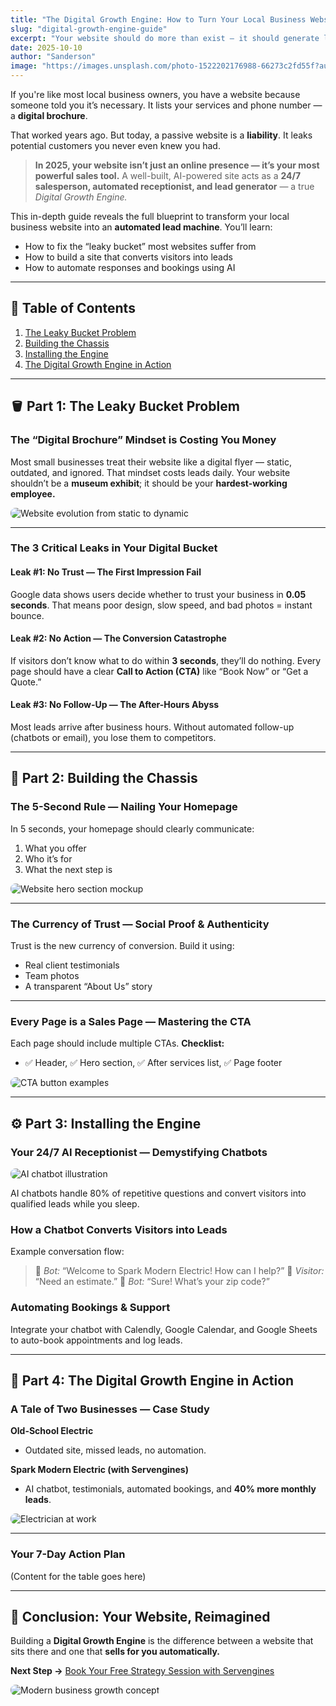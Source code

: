 ```yaml
---
title: "The Digital Growth Engine: How to Turn Your Local Business Website into an Automated Lead Machine"
slug: "digital-growth-engine-guide"
excerpt: "Your website should do more than exist — it should generate leads, build trust, and close clients 24/7. Learn how to transform your local business site into a self-sustaining Digital Growth Engine."
date: 2025-10-10
author: "Sanderson"
image: "https://images.unsplash.com/photo-1522202176988-66273c2fd55f?auto=format&fit=crop&w=1200&q=80"
---
```


If you're like most local business owners, you have a website because someone told you it’s necessary. It lists your services and phone number — a **digital brochure**.

That worked years ago. But today, a passive website is a **liability**. It leaks potential customers you never even knew you had.

> **In 2025, your website isn’t just an online presence — it’s your most powerful sales tool.**
> A well-built, AI-powered site acts as a **24/7 salesperson, automated receptionist, and lead generator** — a true *Digital Growth Engine.*

This in-depth guide reveals the full blueprint to transform your local business website into an **automated lead machine**. You’ll learn:
- How to fix the “leaky bucket” most websites suffer from
- How to build a site that converts visitors into leads
- How to automate responses and bookings using AI

---

## 🧭 Table of Contents
1. [The Leaky Bucket Problem](#the-leaky-bucket-problem)
2. [Building the Chassis](#building-the-chassis)
3. [Installing the Engine](#installing-the-engine)
4. [The Digital Growth Engine in Action](#the-digital-growth-engine-in-action)

---

## 🪣 Part 1: The Leaky Bucket Problem

### The “Digital Brochure” Mindset is Costing You Money

Most small businesses treat their website like a digital flyer — static, outdated, and ignored. That mindset costs leads daily. Your website shouldn’t be a **museum exhibit**; it should be your **hardest-working employee.**

<img src="https://images.unsplash.com/photo-1498050108023-c5249f4df085?auto=format&fit=crop&w=1200&q=80" alt="Website evolution from static to dynamic" style="border-radius: 8px;" />

---

### The 3 Critical Leaks in Your Digital Bucket

#### Leak #1: No Trust — The First Impression Fail
Google data shows users decide whether to trust your business in **0.05 seconds**. That means poor design, slow speed, and bad photos = instant bounce.

#### Leak #2: No Action — The Conversion Catastrophe
If visitors don’t know what to do within **3 seconds**, they’ll do nothing. Every page should have a clear **Call to Action (CTA)** like “Book Now” or “Get a Quote.”

#### Leak #3: No Follow-Up — The After-Hours Abyss
Most leads arrive after business hours. Without automated follow-up (chatbots or email), you lose them to competitors.

---

## 🚗 Part 2: Building the Chassis

### The 5-Second Rule — Nailing Your Homepage

In 5 seconds, your homepage should clearly communicate:
1. What you offer
2. Who it’s for
3. What the next step is

<img src="https://images.unsplash.com/photo-1600880292089-90e6a1a8d8ad?auto=format&fit=crop&w=1200&q=80" alt="Website hero section mockup" style="border-radius: 8px;" />

---

### The Currency of Trust — Social Proof & Authenticity

Trust is the new currency of conversion. Build it using:
- Real client testimonials
- Team photos
- A transparent “About Us” story

---

### Every Page is a Sales Page — Mastering the CTA

Each page should include multiple CTAs. **Checklist:**
- ✅ Header, ✅ Hero section, ✅ After services list, ✅ Page footer

<img src="https://images.unsplash.com/photo-1611606063069-68679c9639b2?auto=format&fit=crop&w=1200&q=80" alt="CTA button examples" style="border-radius: 8px;" />

---

## ⚙️ Part 3: Installing the Engine

### Your 24/7 AI Receptionist — Demystifying Chatbots

<img src="https://images.unsplash.com/photo-1593642532973-d31b6557fa68?auto=format&fit=crop&w=1200&q=80" alt="AI chatbot illustration" style="border-radius: 8px;" />

AI chatbots handle 80% of repetitive questions and convert visitors into qualified leads while you sleep.

### How a Chatbot Converts Visitors into Leads

Example conversation flow:
> 👋 *Bot:* “Welcome to Spark Modern Electric! How can I help?”
> 🧑 *Visitor:* “Need an estimate.”
> 🤖 *Bot:* “Sure! What’s your zip code?”

### Automating Bookings & Support

Integrate your chatbot with Calendly, Google Calendar, and Google Sheets to auto-book appointments and log leads.

---

## 🚀 Part 4: The Digital Growth Engine in Action

### A Tale of Two Businesses — Case Study

**Old-School Electric**
- Outdated site, missed leads, no automation.

**Spark Modern Electric (with Servengines)**
- AI chatbot, testimonials, automated bookings, and **40% more monthly leads**.

<img src="https://images.unsplash.com/photo-1556761175-5973dc0f32e7?auto=format&fit=crop&w=1200&q=80" alt="Electrician at work" style="border-radius: 8px;" />

---

### Your 7-Day Action Plan
(Content for the table goes here)

---

## 🧱 Conclusion: Your Website, Reimagined

Building a **Digital Growth Engine** is the difference between a website that sits there and one that **sells for you automatically.**

**Next Step →**
[Book Your Free Strategy Session with Servengines](https://servengines.com/contact)

<img src="https://images.unsplash.com/photo-1531297484001-80022131f5a1?auto=format&fit=crop&w=1200&q=80" alt="Modern business growth concept" style="border-radius: 8px;" />